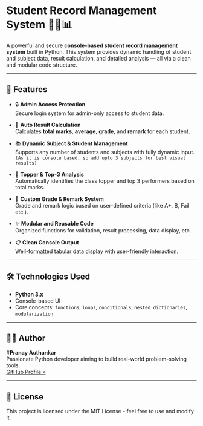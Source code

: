 # Student Record Management System 🧑‍🎓📊

A powerful and secure **console-based student record management system** built in Python. This system provides dynamic handling of student and subject data, result calculation, and detailed analysis — all via a clean and modular code structure.

---

## 🔑 Features

- 🔒 **Admin Access Protection**  
  Secure login system for admin-only access to student data.

- 🧮 **Auto Result Calculation**  
  Calculates **total marks**, **average**, **grade**, and **remark** for each student.

- 📚 **Dynamic Subject & Student Management**  
  Supports any number of students and subjects with fully dynamic input.
  `(As it is console based, so add upto 3 subjects for best visual results)`

- 🏅 **Topper & Top-3 Analysis**  
  Automatically identifies the class topper and top 3 performers based on total marks.

- 🧠 **Custom Grade & Remark System**  
  Grade and remark logic based on user-defined criteria (like A+, B, Fail etc.).

- ✨ **Modular and Reusable Code**  
  Organized functions for validation, result processing, data display, etc.

- 📋 **Clean Console Output**  
  Well-formatted tabular data display with user-friendly interaction.

---

## 🛠️ Technologies Used

- **Python 3.x**
- Console-based UI
- Core concepts: `functions`, `loops`, `conditionals`, `nested dictionaries`, `modularization`

---


## 🧑‍💻 Author

#**Pranay Authankar**  
Passionate Python developer aiming to build real-world problem-solving tools.  
[GitHub Profile »](https://github.com/pranay-authankar)

---

## 📄 License

This project is licensed under the MIT License - feel free to use and modify it.
